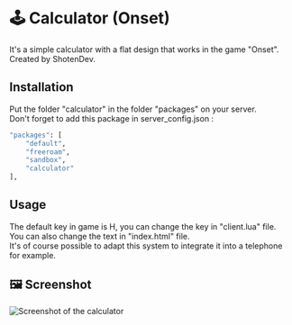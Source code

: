 # :joystick: Calculator (Onset)

It's a simple calculator with a flat design that works in the game "Onset".  
Created by ShotenDev.

## Installation

Put the folder "calculator" in the folder "packages" on your server.  
Don't forget to add this package in server_config.json :

```bash
"packages": [
    "default",
    "freeroam",
    "sandbox",
    "calculator"
],
```

## Usage

The default key in game is H, you can change the key in "client.lua" file.  
You can also change the text in "index.html" file.  
It's of course possible to adapt this system to integrate it into a telephone for example.


## :framed_picture: Screenshot
![Screenshot of the calculator](https://zupimages.net/up/19/51/5j5v.png)
